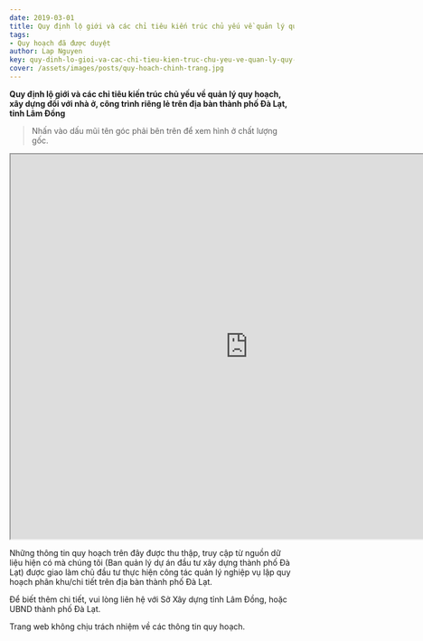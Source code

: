 ```yaml
---
date: 2019-03-01
title: Quy định lộ giới và các chỉ tiêu kiến trúc chủ yếu về quản lý quy hoạch, xây dựng đối với nhà ở, công trình riêng lẻ trên địa bàn thành phố Đà Lạt, tỉnh Lâm Đồng
tags:
- Quy hoạch đã được duyệt
author: Lap Nguyen
key: quy-dinh-lo-gioi-va-cac-chi-tieu-kien-truc-chu-yeu-ve-quan-ly-quy-hoach-xay-dung
cover: /assets/images/posts/quy-hoach-chinh-trang.jpg
---
```


**Quy định lộ giới và các chỉ tiêu kiến trúc chủ yếu về quản lý quy hoạch, xây dựng đối với nhà ở, công trình riêng lẻ trên địa bàn thành phố Đà Lạt, tỉnh Lâm Đồng**

> Nhấn vào dấu mũi tên góc phải bên trên để xem hình ở chất lượng gốc.

<iframe src="https://drive.google.com/file/d/1H8nzUc-sLtMepWFEEeznh-1u2QLoHs3s/preview" width="840" height="680"></iframe>

Những thông tin quy hoạch trên đây được thu thập, truy cập từ nguồn dữ liệu hiện có mà chúng tôi 
(Ban quản lý dự án đầu tư xây dựng thành phố Đà Lạt) được giao làm chủ đầu tư thực hiện công tác quản lý nghiệp vụ 
lập quy hoạch phân khu/chi tiết trên địa bàn thành phố Đà Lạt.

Để biết thêm chi tiết, vui lòng liên hệ với Sở Xây dựng tỉnh Lâm Đồng, hoặc UBND thành phố Đà Lạt.

Trang web không chịu trách nhiệm về các thông tin quy hoạch.